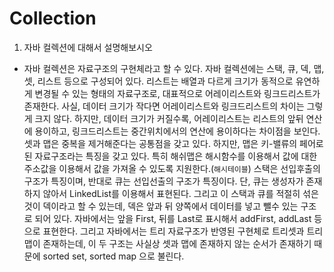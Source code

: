 ﻿
# Collection

1. 자바 컬렉션에 대해서 설명해보시오
- 자바 컬렉션은 자료구조의 구현체라고 할 수 있다. 자바 컬렉션에는 스택, 큐, 덱, 맵, 셋, 리스트 등으로 구성되어 있다. 리스트는 배열과 다르게 크기가 동적으로 유연하게 변경될 수 있는 형태의 자료구조로, 대표적으로 어레이리스트와 링크드리스트가 존재한다. 사실, 데이터 크기가 작다면 어레이리스트와 링크드리스트의 차이는 그렇게 크지 않다. 하지만, 데이터 크기가 커질수록, 어레이리스트는 리스트의 앞뒤 연산에 용이하고, 링크드리스트는 중간위치에서의 연산에 용이하다는 차이점을 보인다. 셋과 맵은 중복을 제거해준다는 공통점을 갖고 있다. 하지만, 맵은 키-밸류의 페어로 된 자료구조라는 특징을 갖고 있다. 특히 해쉬맵은 해시함수를 이용해서 값에 대한 주소값을 이용해서 값을 가져올 수 있도록 지원한다.(`해시테이블`) 스택은 선입후출의 구조가 특징이며, 반대로 큐는 선입선출의 구조가 특징이다. 단, 큐는 생성자가 존재하지 않아서 LinkedList를 이용해서 표현된다. 그리고 이 스택과 큐를 적절히 섞은 것이 덱이라고 할 수 있는데, 덱은 앞과 뒤 양쪽에서 데이터를 넣고 뺄수 있는 구조로 되어 있다. 자바에서는 앞을 First, 뒤를 Last로 표시해서 addFirst, addLast 등으로 표현한다. 그리고 자바에서는 트리 자료구조가 반영된 구현체로 트리셋과 트리맵이 존재하는데, 이 두 구조는 사실상 셋과 맵에 존재하지 않는 순서가 존재하기 때문에 sorted set, sorted map 으로 불린다.
